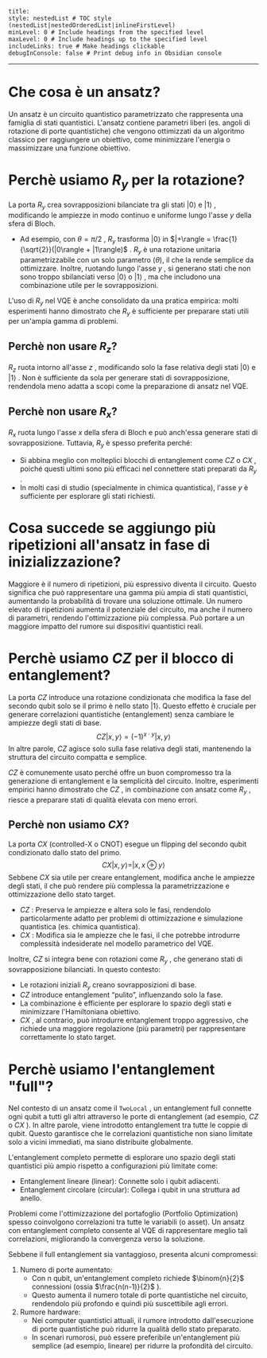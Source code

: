 ```table-of-contents
title: 
style: nestedList # TOC style (nestedList|nestedOrderedList|inlineFirstLevel)
minLevel: 0 # Include headings from the specified level
maxLevel: 0 # Include headings up to the specified level
includeLinks: true # Make headings clickable
debugInConsole: false # Print debug info in Obsidian console
```

---
# Che cosa è un ansatz?
Un ansatz è un circuito quantistico parametrizzato che rappresenta una famiglia di stati quantistici. L'ansatz contiene parametri liberi (es. angoli di rotazione di porte quantistiche) che vengono ottimizzati da un algoritmo classico per raggiungere un obiettivo, come minimizzare l'energia o massimizzare una funzione obiettivo.

# Perchè usiamo $R_y$ per la rotazione?
La porta  $R_y$  crea sovrapposizioni bilanciate tra gli stati  $|0\rangle$  e  $|1\rangle$ , modificando le ampiezze in modo continuo e uniforme lungo l'asse  $y$  della sfera di Bloch.
- Ad esempio, con $\theta = \pi/2$ ,  $R_y$  trasforma  $|0\rangle$  in  $|+\rangle = \frac{1}{\sqrt{2}}(|0\rangle + |1\rangle)$ .
$R_y$  è una rotazione unitaria parametrizzabile con un solo parametro ($\theta$), il che la rende semplice da ottimizzare. Inoltre, ruotando lungo l'asse  $y$ , si generano stati che non sono troppo sbilanciati verso  $|0\rangle$  o  $|1\rangle$ , ma che includono una combinazione utile per le sovrapposizioni.

L'uso di  $R_y$  nel VQE è anche consolidato da una pratica empirica: molti esperimenti hanno dimostrato che  $R_y$  è sufficiente per preparare stati utili per un'ampia gamma di problemi.
## Perchè non usare $R_z$?
$R_z$  ruota intorno all'asse  $z$ , modificando solo la fase relativa degli stati  $|0\rangle$  e  $|1\rangle$ .
Non è sufficiente da sola per generare stati di sovrapposizione, rendendola meno adatta a scopi come la preparazione di ansatz nel VQE.
## Perchè non usare $R_x$?
$R_x$  ruota lungo l'asse  $x$  della sfera di Bloch e può anch'essa generare stati di sovrapposizione.
Tuttavia,  $R_y$  è spesso preferita perché:
- Si abbina meglio con molteplici blocchi di entanglement come  $CZ$  o  $CX$ , poiché questi ultimi sono più efficaci nel connettere stati preparati da  $R_y$ .
- In molti casi di studio (specialmente in chimica quantistica), l'asse  $y$  è sufficiente per esplorare gli stati richiesti.

# Cosa succede se aggiungo più ripetizioni all'ansatz in fase di inizializzazione?
Maggiore è il numero di ripetizioni, più espressivo diventa il circuito. Questo significa che può rappresentare una gamma più ampia di stati quantistici, aumentando la probabilità di trovare una soluzione ottimale. Un numero elevato di ripetizioni aumenta il potenziale del circuito, ma anche il numero di parametri, rendendo l'ottimizzazione più complessa. Può portare a un maggiore impatto del rumore sui dispositivi quantistici reali.

# Perchè usiamo $CZ$ per il blocco di entanglement?
La porta  $CZ$  introduce una rotazione condizionata che modifica la fase del secondo qubit solo se il primo è nello stato  $|1\rangle$. Questo effetto è cruciale per generare correlazioni quantistiche (entanglement) senza cambiare le ampiezze degli stati di base.
$$CZ |x, y\rangle = (-1)^{x \cdot y}|x, y\rangle$$
In altre parole,  $CZ$  agisce solo sulla fase relativa degli stati, mantenendo la struttura del circuito compatta e semplice.

 $CZ$  è comunemente usato perché offre un buon compromesso tra la generazione di entanglement e la semplicità del circuito. Inoltre, esperimenti empirici hanno dimostrato che  $CZ$ , in combinazione con ansatz come  $R_y$ , riesce a preparare stati di qualità elevata con meno errori.
## Perchè non usiamo $CX$?
La porta  $CX$  (controlled-X o CNOT) esegue un flipping del secondo qubit condizionato dallo stato del primo.
$$CX |x, y\rangle = |x, x \oplus y\rangle$$
Sebbene  $CX$  sia utile per creare entanglement, modifica anche le ampiezze degli stati, il che può rendere più complessa la parametrizzazione e ottimizzazione dello stato target.
- $CZ$ : Preserva le ampiezze e altera solo le fasi, rendendolo particolarmente adatto per problemi di ottimizzazione e simulazione quantistica (es. chimica quantistica).
- $CX$ : Modifica sia le ampiezze che le fasi, il che potrebbe introdurre complessità indesiderate nel modello parametrico del VQE.

Inoltre, $CZ$  si integra bene con rotazioni come  $R_y$ , che generano stati di sovrapposizione bilanciati. In questo contesto:
- Le rotazioni iniziali  $R_y$  creano sovrapposizioni di base.
- $CZ$  introduce entanglement “pulito”, influenzando solo la fase.
- La combinazione è efficiente per esplorare lo spazio degli stati e minimizzare l'Hamiltoniana obiettivo.
- $CX$ , al contrario, può introdurre entanglement troppo aggressivo, che richiede una maggiore regolazione (più parametri) per rappresentare correttamente lo stato target.

# Perchè usiamo l'entanglement "full"?

Nel contesto di un ansatz come il  `TwoLocal` , un entanglement full connette ogni qubit a tutti gli altri attraverso le porte di entanglement (ad esempio,  $CZ$  o  $CX$ ).
In altre parole, viene introdotto entanglement tra tutte le coppie di qubit. Questo garantisce che le correlazioni quantistiche non siano limitate solo a vicini immediati, ma siano distribuite globalmente.

L'entanglement completo permette di esplorare uno spazio degli stati quantistici più ampio rispetto a configurazioni più limitate come:
- Entanglement lineare (linear): Connette solo i qubit adiacenti.
- Entanglement circolare (circular): Collega i qubit in una struttura ad anello.

 Problemi come l'ottimizzazione del portafoglio (Portfolio Optimization) spesso coinvolgono correlazioni tra tutte le variabili (o asset). Un ansatz con entanglement completo consente al VQE di rappresentare meglio tali correlazioni, migliorando la convergenza verso la soluzione.

Sebbene il full entanglement sia vantaggioso, presenta alcuni compromessi:
1. Numero di porte aumentato:
	- Con  n  qubit, un'entanglement completo richiede  $\binom{n}{2}$  connessioni (ossia  $\frac{n(n-1)}{2}$ ).
	- Questo aumenta il numero totale di porte quantistiche nel circuito, rendendolo più profondo e quindi più suscettibile agli errori.
2. Rumore hardware:
	- Nei computer quantistici attuali, il rumore introdotto dall'esecuzione di porte quantistiche può ridurre la qualità dello stato preparato.
	- In scenari rumorosi, può essere preferibile un'entanglement più semplice (ad esempio, lineare) per ridurre la profondità del circuito.